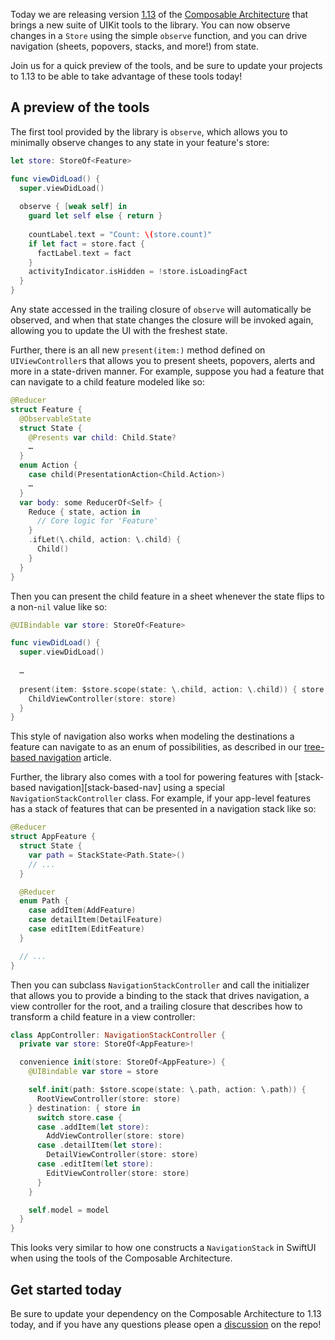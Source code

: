 Today we are releasing version [1.13][tca-1.13-release] of the 
[Composable Architecture][tca-gh] that brings a new suite of UIKit tools to the library. You can
now observe changes in a `Store` using the simple `observe` function, and you can drive navigation
(sheets, popovers, stacks, and more!) from state.

Join us for a quick preview of the tools, and be sure to update your projects to 1.13 to be able
to take advantage of these tools today!

## A preview of the tools

The first tool provided by the library is `observe`, which allows you to minimally observe 
changes to any state in your feature's store:

```swift
let store: StoreOf<Feature>

func viewDidLoad() {
  super.viewDidLoad()
  
  observe { [weak self] in
    guard let self else { return }
    
    countLabel.text = "Count: \(store.count)"
    if let fact = store.fact {
      factLabel.text = fact
    }
    activityIndicator.isHidden = !store.isLoadingFact
  }
}
```

Any state accessed in the trailing closure of `observe` will automatically be observed, and when
that state changes the closure will be invoked again, allowing you to update the UI with the 
freshest state.

Further, there is an all new `present(item:)` method defined on `UIViewController`s that allows 
you to present sheets, popovers, alerts and more in a state-driven manner. For example, suppose 
you had a feature that can navigate to a child feature modeled like so:

```swift
@Reducer
struct Feature {
  @ObservableState
  struct State {
    @Presents var child: Child.State?
    …
  }
  enum Action {
    case child(PresentationAction<Child.Action>)
    …
  }
  var body: some ReducerOf<Self> {
    Reduce { state, action in
      // Core logic for 'Feature' 
    }
    .ifLet(\.child, action: \.child) {
      Child()
    }
  }
}
```

Then you can present the child feature in a sheet whenever the state flips to a non-`nil` value
like so:

```swift
@UIBindable var store: StoreOf<Feature>

func viewDidLoad() {
  super.viewDidLoad()
  
  …
  
  present(item: $store.scope(state: \.child, action: \.child)) { store in
    ChildViewController(store: store)
  }
}
```

This style of navigation also works when modeling the destinations a feature can navigate to as
an enum of possibilities, as described in our [tree-based navigation][tree-based-nav] article.

Further, the library also comes with a tool for powering features with
[stack-based navigation][stack-based-nav] using a special `NavigationStackController` class.
For example, if your app-level features has a stack of features that can be presented in a 
navigation stack like so:

```swift
@Reducer
struct AppFeature {
  struct State {
    var path = StackState<Path.State>()
    // ...
  }

  @Reducer
  enum Path {
    case addItem(AddFeature)
    case detailItem(DetailFeature)
    case editItem(EditFeature)
  }

  // ...
}
```

Then you can subclass `NavigationStackController` and call the initializer that allows you to 
provide a binding to the stack that drives navigation, a view controller for the root, and a 
trailing closure that describes how to transform a child feature in a view controller: 

```swift
class AppController: NavigationStackController {
  private var store: StoreOf<AppFeature>!

  convenience init(store: StoreOf<AppFeature>) {
    @UIBindable var store = store

    self.init(path: $store.scope(state: \.path, action: \.path)) {
      RootViewController(store: store)
    } destination: { store in 
      switch store.case {
      case .addItem(let store):
        AddViewController(store: store)
      case .detailItem(let store):
        DetailViewController(store: store)
      case .editItem(let store):
        EditViewController(store: store)
      }
    }

    self.model = model
  }
}
```

This looks very similar to how one constructs a `NavigationStack` in SwiftUI when using the tools
of the Composable Architecture.

## Get started today

Be sure to update your dependency on the Composable Architecture to 1.13 today, and if you have
any questions please open a [discussion][tca-discussion] on the repo!

[tree-based-nav]: https://pointfreeco.github.io/swift-composable-architecture/main/documentation/composablearchitecture/stackbasednavigation
[tree-based-nav]: https://pointfreeco.github.io/swift-composable-architecture/main/documentation/composablearchitecture/treebasednavigation
[tca-1.13-release]: https://github.com/pointfreeco/swift-composable-architecture/releases/tag/1.13.0
[tca-gh]: https://github.com/pointfreeco/swift-composable-architecture/
[tca-discussion]: https://github.com/pointfreeco/swift-composable-architecture/discussions
